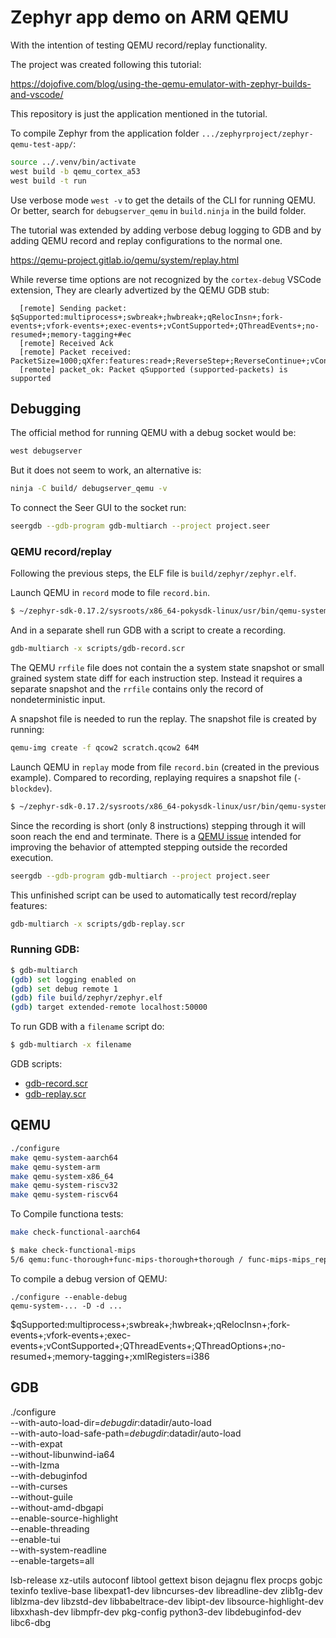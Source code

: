 # Zephyr app demo on ARM QEMU

With the intention of testing QEMU record/replay functionality.

The project was created following this tutorial:

https://dojofive.com/blog/using-the-qemu-emulator-with-zephyr-builds-and-vscode/

This repository is just the application mentioned in the tutorial.

To compile Zephyr from the application folder `.../zephyrproject/zephyr-qemu-test-app/`:

```sh
source ../.venv/bin/activate
west build -b qemu_cortex_a53
west build -t run
```

Use verbose mode `west -v` to get the details of the CLI for running QEMU.
Or better, search for `debugserver_qemu` in `build.ninja` in the build folder.

The tutorial was extended by adding verbose debug logging to GDB and
by adding QEMU record and replay configurations to the normal one.

https://qemu-project.gitlab.io/qemu/system/replay.html

While reverse time options are not recognized by the `cortex-debug` VSCode extension,
They are clearly advertized by the QEMU GDB stub:

```gdb
  [remote] Sending packet: $qSupported:multiprocess+;swbreak+;hwbreak+;qRelocInsn+;fork-events+;vfork-events+;exec-events+;vContSupported+;QThreadEvents+;no-resumed+;memory-tagging+#ec
  [remote] Received Ack
  [remote] Packet received: PacketSize=1000;qXfer:features:read+;ReverseStep+;ReverseContinue+;vContSupported+;multiprocess+
  [remote] packet_ok: Packet qSupported (supported-packets) is supported
```

## Debugging

The official method for running QEMU with a debug socket would be:

```sh
west debugserver
```

But it does not seem to work, an alternative is:

```sh
ninja -C build/ debugserver_qemu -v
```

To connect the Seer GUI to the socket run:

```sh
seergdb --gdb-program gdb-multiarch --project project.seer
```

### QEMU record/replay

Following the previous steps, the ELF file is `build/zephyr/zephyr.elf`.

Launch QEMU in `record` mode to file `record.bin`.

```sh
$ ~/zephyr-sdk-0.17.2/sysroots/x86_64-pokysdk-linux/usr/bin/qemu-system-aarch64 -global virtio-mmio.force-legacy=false -cpu cortex-a53 -nographic -machine virt,secure=on,gic-version=3 -net none -pidfile qemu.pid -chardev stdio,id=con,mux=on -serial chardev:con -mon chardev=con,mode=readline -icount shift=auto,rr=record,rrfile=record-qemu_cortex_a53.bin -rtc clock=vm -S -gdb tcp::1234 -kernel build/zephyr/zephyr.elf
```

And in a separate shell run GDB with a script to create a recording.

```sh
gdb-multiarch -x scripts/gdb-record.scr
```

The QEMU `rrfile` file does not contain the a system state snapshot
or small grained system state diff for each instruction step.
Instead it requires a separate snapshot and the `rrfile` contains
only the record of nondeterministic input.

A snapshot file is needed to run the replay.
The snapshot file is created by running:

```sh
qemu-img create -f qcow2 scratch.qcow2 64M
```

Launch QEMU in `replay` mode from file `record.bin` (created in the previous example).
Compared to recording, replaying requires a snapshot file (`-blockdev`).

```sh
$ ~/zephyr-sdk-0.17.2/sysroots/x86_64-pokysdk-linux/usr/bin/qemu-system-aarch64 -global virtio-mmio.force-legacy=false -cpu cortex-a53 -nographic -machine virt,secure=on,gic-version=3 -net none -pidfile qemu.pid -chardev stdio,id=con,mux=on -serial chardev:con -mon chardev=con,mode=readline -icount shift=auto,rr=replay,rrfile=record-qemu_cortex_a53.bin -rtc clock=vm -S -gdb tcp::1234 -kernel build/zephyr/zephyr.elf -blockdev driver=qcow2,node-name=replayhdhd,file.driver=file,file.filename=scratch.qcow2
```

Since the recording is short (only 8 instructions)
stepping through it will soon reach the end and terminate.
There is a [QEMU issue](https://gitlab.com/qemu-project/qemu/-/issues/3076)
intended for improving the behavior
of attempted stepping outside the recorded execution.

```sh
seergdb --gdb-program gdb-multiarch --project project.seer
```

This unfinished script can be used to automatically test record/replay features:

```sh
gdb-multiarch -x scripts/gdb-replay.scr
```

### Running GDB:

```sh
$ gdb-multiarch
(gdb) set logging enabled on
(gdb) set debug remote 1
(gdb) file build/zephyr/zephyr.elf
(gdb) target extended-remote localhost:50000
```

To run GDB with a `filename` script do:

```sh
$ gdb-multiarch -x filename
```

GDB scripts:
 
* [gdb-record.scr](scripts/gdb-record.scr)
* [gdb-replay.scr](scripts/gdb-replay.scr)

## QEMU

```sh
./configure
make qemu-system-aarch64
make qemu-system-arm
make qemu-system-x86_64
make qemu-system-riscv32
make qemu-system-riscv64
```

To Compile functiona tests:

```sh
make check-functional-aarch64

$ make check-functional-mips
5/6 qemu:func-thorough+func-mips-thorough+thorough / func-mips-mips_replay        OK               1.75s   1 subtests passed
```



To compile a debug version of QEMU:

```
./configure --enable-debug
qemu-system-... -D -d ...
```


$qSupported:multiprocess+;swbreak+;hwbreak+;qRelocInsn+;fork-events+;vfork-events+;exec-events+;vContSupported+;QThreadEvents+;QThreadOptions+;no-resumed+;memory-tagging+;xmlRegisters=i386

## GDB

./configure \
--with-auto-load-dir=$debugdir:$datadir/auto-load \
--with-auto-load-safe-path=$debugdir:$datadir/auto-load \
--with-expat \
--without-libunwind-ia64 \
--with-lzma \
--with-debuginfod \
--with-curses \
--without-guile \
--without-amd-dbgapi \
--enable-source-highlight \
--enable-threading \
--enable-tui \
--with-system-readline \
--enable-targets=all

lsb-release xz-utils autoconf libtool gettext bison dejagnu flex procps gobjc texinfo texlive-base
libexpat1-dev libncurses-dev libreadline-dev zlib1g-dev liblzma-dev libzstd-dev libbabeltrace-dev libipt-dev libsource-highlight-dev libxxhash-dev libmpfr-dev pkg-config python3-dev libdebuginfod-dev libc6-dbg

